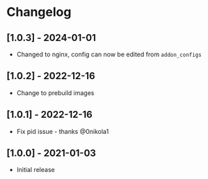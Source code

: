 # Changelog

## [1.0.3] - 2024-01-01

- Changed to nginx, config can now be edited from `addon_configs`

## [1.0.2] - 2022-12-16

- Change to prebuild images

## [1.0.1] - 2022-12-16

- Fix pid issue - thanks @0nikola1

## [1.0.0] - 2021-01-03

- Initial release
